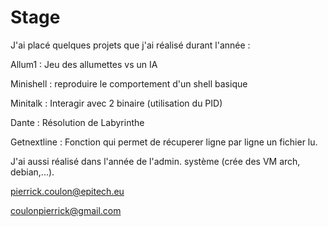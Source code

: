# Stage

J'ai placé quelques projets que j'ai réalisé durant l'année :

Allum1 : Jeu des allumettes vs un IA

Minishell : reproduire le comportement d'un shell basique

Minitalk : Interagir avec 2 binaire (utilisation du PID)

Dante : Résolution de Labyrinthe

Getnextline : Fonction qui permet de récuperer ligne par ligne un fichier lu.


J'ai aussi réalisé dans l'année de l'admin. système (crée des VM arch, debian,...).

pierrick.coulon@epitech.eu

coulonpierrick@gmail.com
